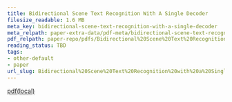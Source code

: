 ```yaml
---
title: Bidirectional Scene Text Recognition With A Single Decoder
filesize_readable: 1.6 MB
meta_key: bidirectional-scene-text-recognition-with-a-single-decoder
meta_relpath: paper-extra-data/pdf-meta/bidirectional-scene-text-recognition-with-a-single-decoder.yaml
pdf_relpath: paper-repo/pdfs/Bidirectional%20Scene%20Text%20Recognition%20with%20a%20Single%20Decoder.pdf
reading_status: TBD
tags:
- other-default
- paper
url_slug: Bidirectional%20Scene%20Text%20Recognition%20with%20a%20Single%20Decoder
---
```


[pdf(local)](../../paper-repo/pdfs/Bidirectional%20Scene%20Text%20Recognition%20with%20a%20Single%20Decoder.pdf)
